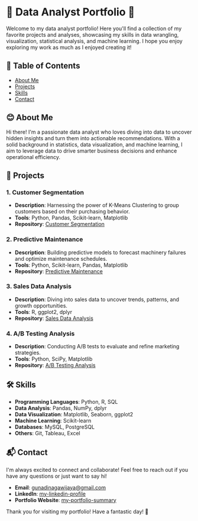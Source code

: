 # 🎉 Data Analyst Portfolio 🎉

Welcome to my data analyst portfolio! Here you'll find a collection of my favorite projects and analyses, showcasing my skills in data wrangling, visualization, statistical analysis, and machine learning. I hope you enjoy exploring my work as much as I enjoyed creating it!

## 🌟 Table of Contents

- [About Me](#About-Me)
- [Projects](#Projects)
- [Skills](#Skills)
- [Contact](#Contact)

## 😊 About Me

Hi there! I'm a passionate data analyst who loves diving into data to uncover hidden insights and turn them into actionable recommendations. With a solid background in statistics, data visualization, and machine learning, I aim to leverage data to drive smarter business decisions and enhance operational efficiency.

## 🚀 Projects

### 1. Customer Segmentation
- **Description**: Harnessing the power of K-Means Clustering to group customers based on their purchasing behavior.
- **Tools**: Python, Pandas, Scikit-learn, Matplotlib
- **Repository**: [Customer Segmentation](link-to-repository)

### 2. Predictive Maintenance
- **Description**: Building predictive models to forecast machinery failures and optimize maintenance schedules.
- **Tools**: Python, Scikit-learn, Pandas, Matplotlib
- **Repository**: [Predictive Maintenance](link-to-repository)

### 3. Sales Data Analysis
- **Description**: Diving into sales data to uncover trends, patterns, and growth opportunities.
- **Tools**: R, ggplot2, dplyr
- **Repository**: [Sales Data Analysis](link-to-repository)

### 4. A/B Testing Analysis
- **Description**: Conducting A/B tests to evaluate and refine marketing strategies.
- **Tools**: Python, SciPy, Matplotlib
- **Repository**: [A/B Testing Analysis](link-to-repository)

## 🛠️ Skills

- **Programming Languages**: Python, R, SQL
- **Data Analysis**: Pandas, NumPy, dplyr
- **Data Visualization**: Matplotlib, Seaborn, ggplot2
- **Machine Learning**: Scikit-learn
- **Databases**: MySQL, PostgreSQL
- **Others**: Git, Tableau, Excel

## 📬 Contact

I'm always excited to connect and collaborate! Feel free to reach out if you have any questions or just want to say hi!

- **Email**: [gunadinagawijaya@gmail.com](mailto:gunadinagawijaya@gmail.com)
- **LinkedIn**: [my-linkedin-profile](https://www.linkedin.com/in/gunadi-naga-wijaya-432226151/)
- **Portfolio Website**: [my-portfolio-summary](link-to-website)

Thank you for visiting my portfolio! Have a fantastic day! 🎉
